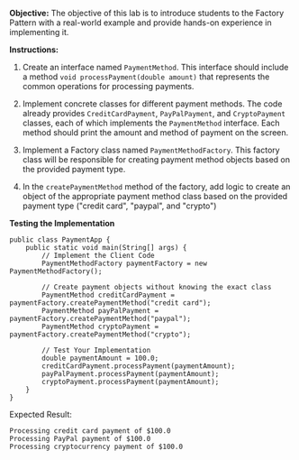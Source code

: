 
**Objective:**
The objective of this lab is to introduce students to the Factory Pattern with a real-world example and provide hands-on experience in implementing it.

**Instructions:**

1. Create an interface named `PaymentMethod`. This interface should include a method `void processPayment(double amount)` that represents the common operations for processing payments.

2. Implement concrete classes for different payment methods. The code already provides `CreditCardPayment`, `PayPalPayment`, and `CryptoPayment` classes, each of which implements the `PaymentMethod` interface. Each method should print the amount and method of payment on the screen.

3. Implement a Factory class named `PaymentMethodFactory`. This factory class will be responsible for creating payment method objects based on the provided payment type.

4. In the `createPaymentMethod` method of the factory, add logic to create an object of the appropriate payment method class based on the provided payment type ("credit card", "paypal", and "crypto")

**Testing the Implementation**
```
public class PaymentApp {
    public static void main(String[] args) {
        // Implement the Client Code
        PaymentMethodFactory paymentFactory = new PaymentMethodFactory();

        // Create payment objects without knowing the exact class
        PaymentMethod creditCardPayment = paymentFactory.createPaymentMethod("credit card");
        PaymentMethod payPalPayment = paymentFactory.createPaymentMethod("paypal");
        PaymentMethod cryptoPayment = paymentFactory.createPaymentMethod("crypto");

        // Test Your Implementation
        double paymentAmount = 100.0;
        creditCardPayment.processPayment(paymentAmount);
        payPalPayment.processPayment(paymentAmount);
        cryptoPayment.processPayment(paymentAmount);
    }
}
```
Expected Result:
```
Processing credit card payment of $100.0
Processing PayPal payment of $100.0
Processing cryptocurrency payment of $100.0
```